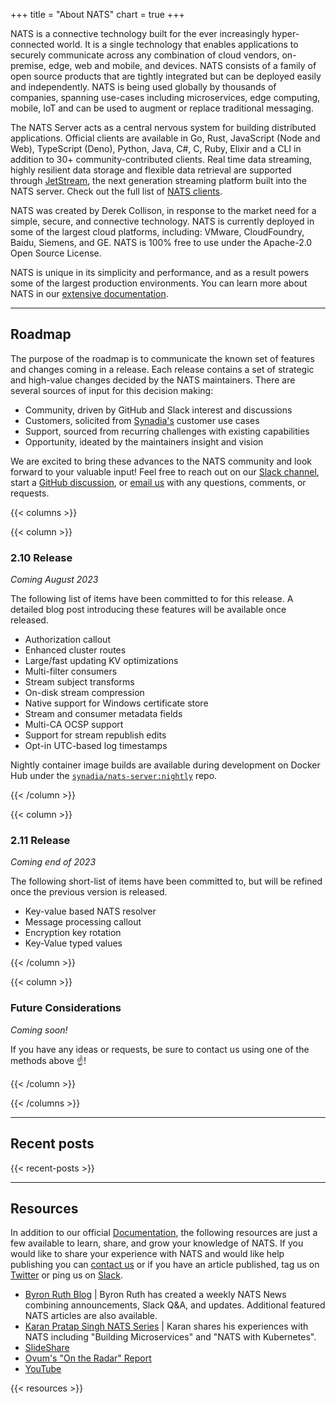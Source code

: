+++
title = "About NATS"
chart = true
+++

NATS is a connective technology built for the ever increasingly hyper-connected world. It is a single technology that enables applications to securely communicate across any combination of cloud vendors, on-premise, edge, web and mobile, and devices.
NATS consists of a family of open source products that are tightly integrated but can be deployed easily and independently. NATS is being used globally by thousands of companies, spanning use-cases including microservices, edge computing, mobile, IoT and can be used to augment or replace traditional messaging.

The NATS Server acts as a central nervous system for building distributed applications. Official clients are available in Go, Rust, JavaScript (Node and Web), TypeScript (Deno), Python, Java, C#, C, Ruby, Elixir and a CLI in addition to 30+ community-contributed clients. Real time data streaming, highly resilient data storage and flexible data retrieval are supported through [JetStream](https://docs.nats.io/jetstream/), the next generation streaming platform built into the NATS server. Check out the full list of [NATS clients](/download).

NATS was created by Derek Collison, in response to the market need for a simple, secure, and connective technology. NATS is currently deployed in some of the largest cloud platforms, including: VMware, CloudFoundry, Baidu, Siemens, and GE. NATS is 100% free to use under the Apache-2.0 Open Source License.

NATS is unique in its simplicity and performance, and as a result powers some of the largest production environments. You can learn more about NATS in our [extensive documentation](https://docs.nats.io).

<!--{{< throughput >}} -->

---

## Roadmap

The purpose of the roadmap is to communicate the known set of features and changes coming in a release. Each release contains a set of strategic and high-value changes decided by the NATS maintainers. There are several sources of input for this decision making:

- Community, driven by GitHub and Slack interest and discussions
- Customers, solicited from [Synadia's](https://synadia.com) customer use cases
- Support, sourced from recurring challenges with existing capabilities
- Opportunity, ideated by the maintainers insight and vision

We are excited to bring these advances to the NATS community and look forward to your valuable input! Feel free to reach out on our [Slack channel](https://slack.nats.io), start a [GitHub discussion](https://github.com/nats-io/nats-server/discussions), or [email us](mailto:info@nats.io) with any questions, comments, or requests.

{{< columns >}}

{{< column >}}

### 2.10 Release

_Coming August 2023_

The following list of items have been committed to for this release. A detailed blog post introducing these features will be available once released.

- Authorization callout
- Enhanced cluster routes
- Large/fast updating KV optimizations
- Multi-filter consumers
- Stream subject transforms
- On-disk stream compression
- Native support for Windows certificate store
- Stream and consumer metadata fields
- Multi-CA OCSP support
- Support for stream republish edits
- Opt-in UTC-based log timestamps

Nightly container image builds are available during development on Docker Hub under the [`synadia/nats-server:nightly`](https://hub.docker.com/r/synadia/nats-server) repo.

{{< /column >}}

{{< column >}}

### 2.11 Release

_Coming end of 2023_

The following short-list of items have been committed to, but will be refined once the previous version is released.

- Key-value based NATS resolver
- Message processing callout
- Encryption key rotation
- Key-Value typed values

{{< /column >}}

{{< column >}}

### Future Considerations

_Coming soon!_

If you have any ideas or requests, be sure to contact us using one of the methods above ☝️!

{{< /column >}}

{{< /columns >}}

---

## Recent posts

{{< recent-posts >}}

---

## Resources

In addition to our official [Documentation](https://docs.nats.io), the following resources are just a few available to learn, share, and grow your knowledge of NATS.
If you would like to share your experience with NATS and would like help publishing you can [contact us](mailto:info@nats.io) or if you have an article published, tag us on [Twitter](https://twitter.com/nats_io) or ping us on [Slack](https://slack.nats.io).

- [Byron Ruth Blog](https://www.byronruth.com/) | Byron Ruth has created a weekly NATS News combining announcements, Slack Q&A, and updates. Additional featured NATS articles are also available.
- [Karan Pratap Singh NATS Series](https://dev.to/karanpratapsingh/series/17024) | Karan shares his experiences with NATS including "Building Microservices" and "NATS with Kubernetes".
- [SlideShare](https://www.slideshare.net/nats_io/presentations)
- [Ovum's "On the Radar" Report](https://nats.io/collateral/On_The_Radar_NATS.pdf)
- [YouTube](https://www.youtube.com/c/nats_messaging/videos)

{{< resources >}}
